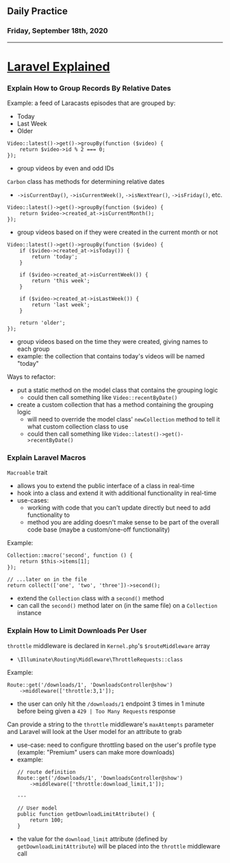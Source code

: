 ## Daily Practice
### Friday, September 18th, 2020
---


# [Laravel Explained](https://laracasts.com/series/laravel-explained)  


### Explain How to Group Records By Relative Dates

Example: a feed of Laracasts episodes that are grouped by:
- Today
- Last Week
- Older


```
Video::latest()->get()->groupBy(function ($video) {
    return $video->id % 2 === 0;
});
```
- group videos by even and odd IDs


`Carbon` class has methods for determining relative dates
- `->isCurrentDay()`, `->isCurrentWeek()`, `->isNextYear()`, `->isFriday()`, etc.


```
Video::latest()->get()->groupBy(function ($video) {
    return $video->created_at->isCurrentMonth();
});
```
- group videos based on if they were created in the current month or not


```
Video::latest()->get()->groupBy(function ($video) {
    if ($video->created_at->isToday()) {
        return 'today';
    }

    if ($video->created_at->isCurrentWeek()) {
        return 'this week';
    }

    if ($video->created_at->isLastWeek()) {
        return 'last week';
    }

    return 'older';
});
```
- group videos based on the time they were created, giving names to each group
- example: the collection that contains today's videos will be named "today"


Ways to refactor:
- put a static method on the model class that contains the grouping logic
   * could then call something like `Video::recentByDate()`
- create a custom collection that has a method containing the grouping logic
   * will need to override the model class' `newCollection` method to tell it what custom collection class to use
   * could then call something like `Video::latest()->get()->recentByDate()`



### Explain Laravel Macros

`Macroable` trait
- allows you to extend the public interface of a class in real-time
- hook into a class and extend it with additional functionality in real-time
- use-cases:
   * working with code that you can't update directly but need to add functionality to
   * method you are adding doesn't make sense to be part of the overall code base (maybe a custom/one-off functionality)


Example:
```
Collection::macro('second', function () {
    return $this->items[1];
});

// ...later on in the file
return collect(['one', 'two', 'three'])->second();
```
- extend the `Collection` class with a `second()` method
- can call the `second()` method later on (in the same file) on a `Collection` instance



### Explain How to Limit Downloads Per User

`throttle` middleware is declared in `Kernel.php`'s `$routeMiddleware` array
- `\Illuminate\Routing\Middleware\ThrottleRequests::class`

Example:
```
Route::get('/downloads/1', 'DownloadsController@show')
    ->middleware(['throttle:3,1']);
```
- the user can only hit the `/downloads/1` endpoint 3 times in 1 minute before being given a `429 | Too Many Requests` response

Can provide a string to the `throttle` middleware's `maxAttempts` parameter and Laravel will look at the User model for an attribute to grab
- use-case: need to configure throttling based on the user's profile type (example: "Premium" users can make more downloads)
- example:
    ```
    // route definition
    Route::get('/downloads/1', 'DownloadsController@show')
        ->middleware(['throttle:download_limit,1']);

    ---

    // User model
    public function getDownloadLimitAttribute() {
        return 100;
    }
    ```
- the value for the `download_limit` attribute (defined by `getDownloadLimitAttribute`) will be placed into the `throttle` middleware call

